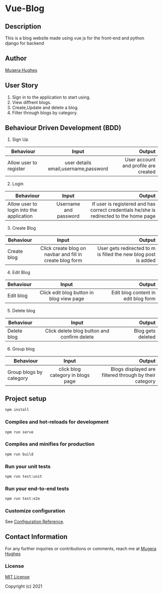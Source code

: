 # Vue-Blog
## Description
This is a blog website made using vue js for the front-end and python django for backend 

## Author

[Mugera Hughes](https://github.com/mugerah/)


## User Story

1. Sign in to the application to start using.
2. View diffrent blogs.
3. Create,Update and delete a blog.
4. Filter through blogs by category.



## Behaviour Driven Development (BDD)

1. Sign Up

| Behaviour              |                Input                 |                               Output |
| ---------------------- | :----------------------------------: | -----------------------------------: |
| Allow user to register | user details email,username,password | User account and profile are created |

2. Login

| Behaviour                                |         Input         |                                                                                  Output |
| ---------------------------------------- | :-------------------: | --------------------------------------------------------------------------------------: |
| Allow user to login into the application | Username and password | If user is registered and has correct credentials he/she is redirected to the home page |

3. Create Blog

| Behaviour                   |          Input           |                                                                                                       Output |
| --------------------------- | :----------------------: | -----------------------------------------------------------------------------------------------------------: |
| Create blog | Click create blog on navbar and fill in create blog form | User gets redirected to m is filled the new blog post is added |

4. Edit Blog

| Behaviour                 |                                 Input                                 |                                            Output |
| ------------------------- | :-------------------------------------------------------------------: | ------------------------------------------------: |
| Edit blog | Click edit blog button in blog view page | Edit blog content in edit blog form |

5. Delete blog

| Behaviour                    |    Input    |                        Output |
| ---------------------------- | :---------: | ----------------------------: |
| Delete blog | Click delete blog button and confirm delete | Blog gets deleted |

6. Group blog

| Behaviour                          |  Input  |                         Output |
| ---------------------------------- | :-----: | -----------------------------: |
| Group blogs by category | click blog category in blogs page |Blogs displayed are filtered through by their category|


## Project setup
```
npm install
```

### Compiles and hot-reloads for development
```
npm run serve
```

### Compiles and minifies for production
```
npm run build
```

### Run your unit tests
```
npm run test:unit
```

### Run your end-to-end tests
```
npm run test:e2e
```

### Customize configuration
See [Configuration Reference](https://cli.vuejs.org/config/).



## Contact Information

For any further inquiries or contributions or comments, reach me at [Mugera Hughes](https://github.com/MugeraH)


### License

[MIT License](https://github.com/MugeraH/blog-frontend/blob/main/license)

Copyright (c) 2021
